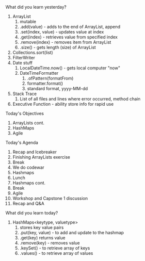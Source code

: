 What did you learn yesterday?

1. ArrayList
   1. mutable
   2. .add(value) - adds to the end of ArrayList, append
   3. .set(index, value) - updates value at index
   4. .get(index) - retrieves value from specified index
   5. .remove(index) - removes item from ArrayList
   6. .size() - gets length (size) of ArrayList
2. Collections.sort(list)
3. FilterWriter
4. Date stuff
   1. LocalDateTime.now() - gets local computer "now"
   2. DateTimeFormatter
      1. .ofPattern(formatFrom)
      2. formatter.format()
      3. standard format, yyyy-MM-dd
5. Stack Trace
   1. List of all files and lines where error occurred, method chain
6. Executive Function - ability store info for rapid use


Today's Objectives

1. ArrayLists cont.
2. HashMaps
3. Agile


Today's Agenda

1. Recap and Icebreaker
2. Finishing ArrayLists exercise
3. Break
4. We do codewar
5. Hashmaps
6. Lunch
7. Hashmaps cont.
8. Break
9. Agile
10. Workshop and Capstone 1 discussion
11. Recap and Q&A


What did you learn today?

1. HashMaps<keytype, valuetype>
   1. stores key value pairs
   2. .put(key, value) - to add and update to the hashmap
   3. .get(key) returns value
   4. .remove(key) - removes value
   5. .keySet() - to retrieve array of keys
   6. .values() - to retrieve array of values
